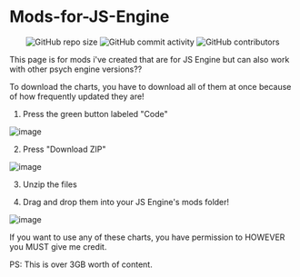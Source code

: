 # Mods-for-JS-Engine

<p align="center">
<img alt="GitHub repo size" src="https://img.shields.io/github/repo-size/JordanSantiagoYT/Mods-for-JS-Engine">
<img alt="GitHub commit activity" src="https://img.shields.io/github/commit-activity/w/JordanSantiagoYT/Mods-for-JS-Engine">
<img alt="GitHub contributors" src="https://img.shields.io/github/contributors/JordanSantiagoYT/Mods-for-JS-Engine">
</p>

This page is for mods i've created that are for JS Engine but can also work with other psych engine versions??

To download the charts, you have to download all of them at once because of how frequently updated they are!

1. Press the green button labeled "Code"

![image](https://github.com/user-attachments/assets/ec0cfcbe-57c2-4a13-bf46-dde5320c033a)

2. Press "Download ZIP"

![image](https://github.com/user-attachments/assets/d3b4fea8-b759-472f-ad51-151f865055cb)

3. Unzip the files

4. Drag and drop them into your JS Engine's mods folder!

![image](https://github.com/user-attachments/assets/18833e7e-910a-499f-bfd4-d1b9a637df9c)

If you want to use any of these charts, you have permission to HOWEVER you MUST give me credit.

PS: This is over 3GB worth of content.
